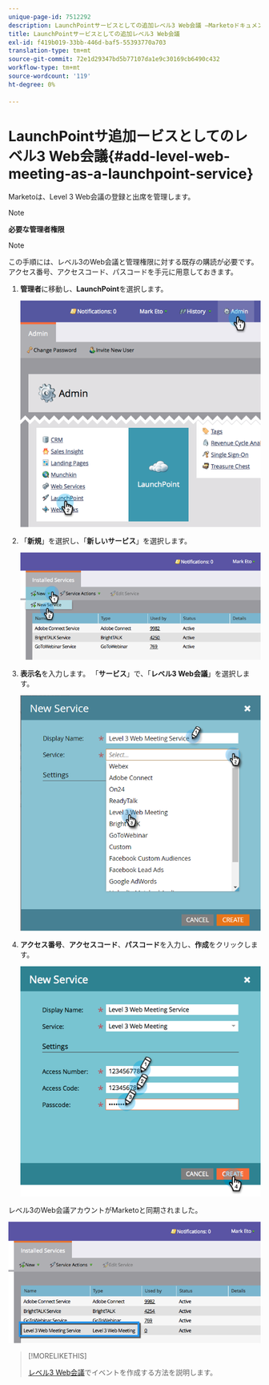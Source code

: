```yaml
---
unique-page-id: 7512292
description: LaunchPointサービスとしての追加レベル3 Web会議 —Marketoドキュメント — 製品ドキュメント
title: LaunchPointサービスとしての追加レベル3 Web会議
exl-id: f419b019-33bb-446d-baf5-55393770a703
translation-type: tm+mt
source-git-commit: 72e1d29347bd5b77107da1e9c30169cb6490c432
workflow-type: tm+mt
source-wordcount: '119'
ht-degree: 0%

---
```


# LaunchPointサ追加ービスとしてのレベル3 Web会議{#add-level-web-meeting-as-a-launchpoint-service}

Marketoは、Level 3 Web会議の登録と出席を管理します。

>[!NOTE]
>
>**必要な管理者権限**

>[!NOTE]
>
>この手順には、レベル3のWeb会議と管理権限に対する既存の購読が必要です。 アクセス番号、アクセスコード、パスコードを手元に用意しておきます。

1. **管理者**&#x200B;に移動し、**LaunchPoint**&#x200B;を選択します。

   ![](assets/image2015-4-23-10-3a5-3a12.png)

1. 「**新規**」を選択し、「**新しいサービス**」を選択します。

   ![](assets/level-3-web-meeting-new-service.png)

1. **表示名**&#x200B;を入力します。 「**サービス**」で、「**レベル3 Web会議**」を選択します。

   ![](assets/new-service-level-3.png)

1. **アクセス番号**、**アクセスコード**、**パスコード**&#x200B;を入力し、**作成**&#x200B;をクリックします。

   ![](assets/image2015-4-23-10-3a10-3a26.png)

レベル3のWeb会議アカウントがMarketoと同期されました。

![](assets/level-3-web-meeting.png)

>[!MORELIKETHIS]
>
>[レベル3 Web会議](/help/marketo/product-docs/demand-generation/events/create-an-event/create-an-event-with-level-3-web-meeting.md)でイベントを作成する方法を説明します。
